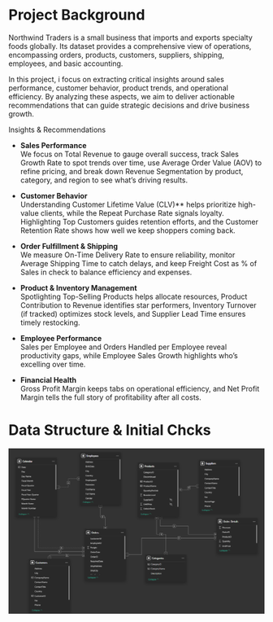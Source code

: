 # Project Background
Northwind Traders is a small business that imports and exports specialty foods globally. Its dataset provides a comprehensive view of operations, encompassing orders, products, customers, suppliers, shipping, employees, and basic accounting.

In this project, i focus on extracting critical insights around sales performance, customer behavior, product trends, and operational efficiency. By analyzing these aspects, we aim to deliver actionable recommendations that can guide strategic decisions and drive business growth.

Insights & Recommendations  
- **Sales Performance**  
  We focus on Total Revenue to gauge overall success, track Sales Growth Rate to spot trends over time, use Average Order Value (AOV) to refine pricing, and break    down Revenue Segmentation by product, category, and region to see what’s driving results.  

- **Customer Behavior**  
  Understanding Customer Lifetime Value (CLV)** helps prioritize high-value clients, while the Repeat Purchase Rate signals loyalty. Highlighting Top Customers       guides retention efforts, and the Customer Retention Rate shows how well we keep shoppers coming back.  

- **Order Fulfillment & Shipping**  
  We measure On-Time Delivery Rate to ensure reliability, monitor Average Shipping Time to catch delays, and keep Freight Cost as % of Sales in check to balance     efficiency and expenses.  

- **Product & Inventory Management**  
  Spotlighting Top-Selling Products helps allocate resources, Product Contribution to Revenue identifies star performers, Inventory Turnover (if tracked) optimizes   stock levels, and Supplier Lead Time ensures timely restocking.  

- **Employee Performance**  
  Sales per Employee and Orders Handled per Employee reveal productivity gaps, while Employee Sales Growth highlights who’s excelling over time. 

- **Financial Health**  
  Gross Profit Margin keeps tabs on operational efficiency, and Net Profit Margin tells the full story of profitability after all costs.

# Data Structure & Initial Chcks

![image](https://github.com/Ahmdmnz/NorthWind-Analysis/blob/main/Screenshot%202025-03-29%20062536.png?raw=true)
